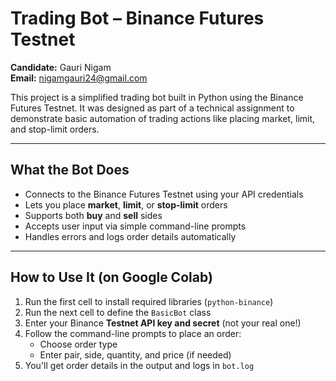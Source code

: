 # Trading Bot – Binance Futures Testnet  
**Candidate:** Gauri Nigam  
**Email:** nigamgauri24@gmail.com  

This project is a simplified trading bot built in Python using the Binance Futures Testnet. It was designed as part of a technical assignment to demonstrate basic automation of trading actions like placing market, limit, and stop-limit orders.

---

## What the Bot Does

- Connects to the Binance Futures Testnet using your API credentials  
- Lets you place **market**, **limit**, or **stop-limit** orders  
- Supports both **buy** and **sell** sides  
- Accepts user input via simple command-line prompts  
- Handles errors and logs order details automatically

---

## How to Use It (on Google Colab)

1. Run the first cell to install required libraries (`python-binance`)
2. Run the next cell to define the `BasicBot` class
3. Enter your Binance **Testnet API key and secret** (not your real one!)
4. Follow the command-line prompts to place an order:
   - Choose order type
   - Enter pair, side, quantity, and price (if needed)
5. You'll get order details in the output and logs in `bot.log`
